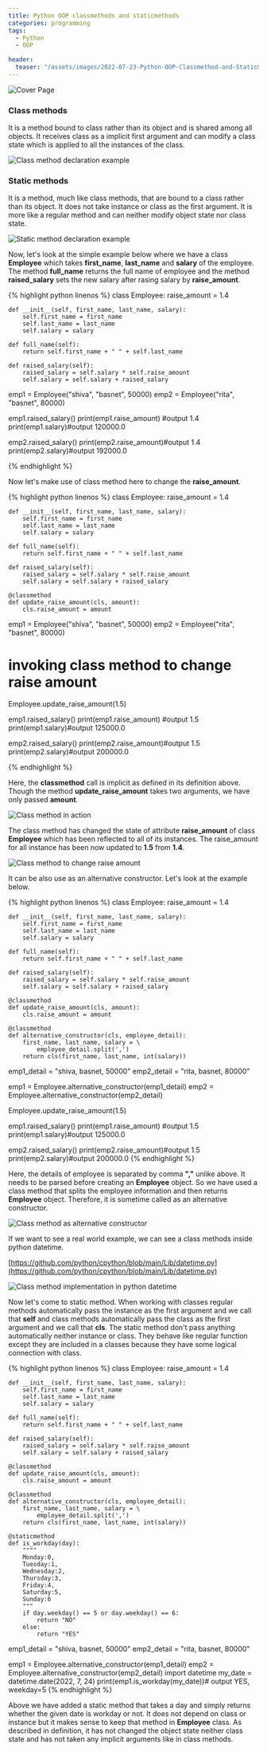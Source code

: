 ```yaml
---
title: Python OOP classmethods and staticmethods
categories: programming
tags:
  - Python
  - OOP

header:
  teaser: "/assets/images/2022-07-23-Python-OOP-Classmethod-and-Staticmethod/staticmethod-and-classmethod.png"
---
```


![Cover Page](/assets/images/2022-07-23-Python-OOP-Classmethod-and-Staticmethod/staticmethod-and-classmethod.png)
### Class methods
It is a method bound to class rather than its object and is shared among all objects.  It receives class as a implicit first argument and can modify a class state which is applied to all the instances of the class.

![Class method declaration example](/assets/images/2022-07-23-Python-OOP-Classmethod-and-Staticmethod/classmethods.png)


### Static methods
It is a method, much like class methods, that are bound to a class rather than its object. It does not take instance or class as the first argument. It is more like a regular method and can neither modify object state nor class state.

![Static method declaration example](/assets/images/2022-07-23-Python-OOP-Classmethod-and-Staticmethod/staticmethod.png)

Now, let's look at the simple example below where we have a class **Employee** which takes **first_name**, **last_name** and **salary** of the employee. The method **full_name** returns the full name of employee and the method **raised_salary** sets the new salary after rasing salary by **raise_amount**.

{% highlight python linenos %}
class Employee:
    raise_amount = 1.4

    def __init__(self, first_name, last_name, salary):
        self.first_name = first_name
        self.last_name = last_name
        self.salary = salary

    def full_name(self):
        return self.first_name + " " + self.last_name

    def raised_salary(self):
        raised_salary = self.salary * self.raise_amount
        self.salary = self.salary + raised_salary

emp1 = Employee("shiva", "basnet", 50000)
emp2 = Employee("rita", "basnet", 80000)

emp1.raised_salary()
print(emp1.raise_amount) #output 1.4
print(emp1.salary)#output  120000.0

emp2.raised_salary()
print(emp2.raise_amount)#output 1.4
print(emp2.salary)#output 192000.0

{% endhighlight %}

Now let's make use of class method here to change the **raise_amount**.

{% highlight python linenos %}
class Employee:
    raise_amount = 1.4

    def __init__(self, first_name, last_name, salary):
        self.first_name = first_name
        self.last_name = last_name
        self.salary = salary

    def full_name(self):
        return self.first_name + " " + self.last_name

    def raised_salary(self):
        raised_salary = self.salary * self.raise_amount
        self.salary = self.salary + raised_salary

    @classmethod
    def update_raise_amount(cls, amount):
        cls.raise_amount = amount

emp1 = Employee("shiva", "basnet", 50000)
emp2 = Employee("rita", "basnet", 80000)

# invoking class method to change raise amount
Employee.update_raise_amount(1.5)

emp1.raised_salary()
print(emp1.raise_amount) #output 1.5
print(emp1.salary)#output  125000.0

emp2.raised_salary()
print(emp2.raise_amount)#output 1.5
print(emp2.salary)#output 200000.0

{% endhighlight %}

Here, the **classmethod** call is implicit as defined in its definition above. Though the method **update_raise_amount** takes two arguments, we have only passed **amount**.

![Class method in action](/assets/images/2022-07-23-Python-OOP-Classmethod-and-Staticmethod/cls-method-example1.png)

The class method has changed the state of attribute **raise_amount** of class **Employee** which has been reflected to all of its instances. The raise_amount for all instance has been now updated to **1.5** from **1.4**.

![Class method to change raise amount](/assets/images/2022-07-23-Python-OOP-Classmethod-and-Staticmethod/cls-method-exmp2.png)

It can be also use as an alternative constructor. Let's look at the example below.

{% highlight python linenos %}
class Employee:
    raise_amount = 1.4

    def __init__(self, first_name, last_name, salary):
        self.first_name = first_name
        self.last_name = last_name
        self.salary = salary

    def full_name(self):
        return self.first_name + " " + self.last_name

    def raised_salary(self):
        raised_salary = self.salary * self.raise_amount
        self.salary = self.salary + raised_salary

    @classmethod
    def update_raise_amount(cls, amount):
        cls.raise_amount = amount

    @classmethod
    def alternative_constructor(cls, employee_detail):
        first_name, last_name, salary = \
            employee_detail.split(',')
        return cls(first_name, last_name, int(salary))


emp1_detail = "shiva, basnet, 50000"
emp2_detail = "rita, basnet, 80000"

emp1 = Employee.alternative_constructor(emp1_detail)
emp2 = Employee.alternative_constructor(emp2_detail)

Employee.update_raise_amount(1.5)

emp1.raised_salary()
print(emp1.raise_amount) #output 1.5
print(emp1.salary)#output  125000.0

emp2.raised_salary()
print(emp2.raise_amount)#output 1.5
print(emp2.salary)#output 200000.0
{% endhighlight %}

Here, the details of employee is separated by comma **","** unlike above. It needs to be parsed before creating an **Employee** object. So we have used a class method that splits the employee information and then returns **Employee** object. Therefore, it is sometime called as an alternative constructor.

![Class method as alternative constructor](/assets/images/2022-07-23-Python-OOP-Classmethod-and-Staticmethod/cls-method-exmp3.png)

If we want to see a real world example, we can see a class methods inside python datetime.

[https://github.com/python/cpython/blob/main/Lib/datetime.py](https://github.com/python/cpython/blob/main/Lib/datetime.py)

![Class method implementation in python datetime](/assets/images/2022-07-23-Python-OOP-Classmethod-and-Staticmethod/date-time.png)

Now let's come to static method. When working with classes regular methods automatically pass the instance as the first argument and we call that **self** and class methods automatically pass the class as the first argument and we call that **cls**. The static method don't pass anything automatically neither instance or class. They behave like regular function except they are included in a classes because they have some logical connection with class.

{% highlight python linenos %}
class Employee:
    raise_amount = 1.4

    def __init__(self, first_name, last_name, salary):
        self.first_name = first_name
        self.last_name = last_name
        self.salary = salary

    def full_name(self):
        return self.first_name + " " + self.last_name

    def raised_salary(self):
        raised_salary = self.salary * self.raise_amount
        self.salary = self.salary + raised_salary

    @classmethod
    def update_raise_amount(cls, amount):
        cls.raise_amount = amount

    @classmethod
    def alternative_constructor(cls, employee_detail):
        first_name, last_name, salary = \
            employee_detail.split(',')
        return cls(first_name, last_name, int(salary))

    @staticmethod
    def is_workday(day):
        """"
        Monday:0,
        Tuesday:1,
        Wednesday:2,
        Thursday:3,
        Friday:4,
        Saturday:5,
        Sunday:6
        """
        if day.weekday() == 5 or day.weekday() == 6:
            return "NO"
        else:
            return "YES"

emp1_detail = "shiva, basnet, 50000"
emp2_detail = "rita, basnet, 80000"

emp1 = Employee.alternative_constructor(emp1_detail)
emp2 = Employee.alternative_constructor(emp2_detail)
import datetime
my_date = datetime.date(2022, 7, 24)
print(emp1.is_workday(my_date))# output YES, weekday=5
{% endhighlight %}

Above we have added a static method that takes a day and simply returns whether the given date is workday or not. It does not depend on class or instance but it makes sense to keep that method in **Employee** class. As described in definition, it has not changed the object state neither class state and has not taken any implicit arguments like in class methods.
